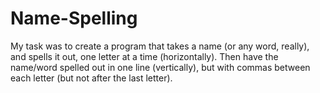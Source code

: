 # Name-Spelling

My task was to create a program that takes a name (or any word, really), 
and spells it out, one letter at a time (horizontally). 
Then have the name/word spelled out in one line (vertically), 
but with commas between each letter (but not after the last letter).
